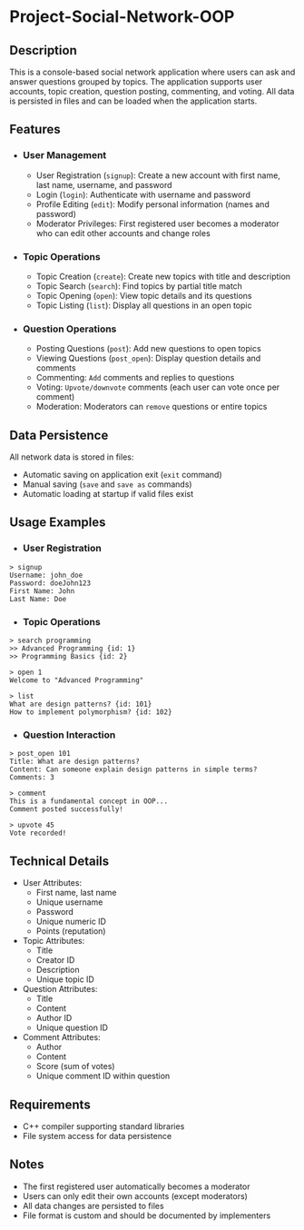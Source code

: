 # Project-Social-Network-OOP
## Description
This is a console-based social network application where users can ask and answer questions grouped by topics. The application supports user accounts, topic creation, question posting, commenting, and voting. All data is persisted in files and can be loaded when the application starts.

## Features

- ### User Management
  - User Registration (`signup`): Create a new account with first name, last name, username, and password
  - Login (`login`): Authenticate with username and password
  - Profile Editing (`edit`): Modify personal information (names and password)
  - Moderator Privileges: First registered user becomes a moderator who can edit other accounts and change roles
- ### Topic Operations
  - Topic Creation (`create`): Create new topics with title and description
  - Topic Search (`search`): Find topics by partial title match
  - Topic Opening (`open`): View topic details and its questions
  - Topic Listing (`list`): Display all questions in an open topic
- ### Question Operations
  - Posting Questions (`post`): Add new questions to open topics
  - Viewing Questions (`post_open`): Display question details and comments
  - Commenting: `Add` comments and replies to questions
  - Voting: `Upvote/downvote` comments (each user can vote once per comment)
  - Moderation: Moderators can `remove` questions or entire topics

## Data Persistence
All network data is stored in files:
  - Automatic saving on application exit (`exit` command)
  - Manual saving (`save` and `save as` commands)
  - Automatic loading at startup if valid files exist
## Usage Examples
- ### User Registration
```
> signup
Username: john_doe
Password: doeJohn123
First Name: John
Last Name: Doe
```

- ### Topic Operations
```
> search programming
>> Advanced Programming {id: 1}
>> Programming Basics {id: 2}

> open 1
Welcome to "Advanced Programming"

> list
What are design patterns? {id: 101}
How to implement polymorphism? {id: 102}
```

- ### Question Interaction
```
> post_open 101
Title: What are design patterns?
Content: Can someone explain design patterns in simple terms?
Comments: 3

> comment
This is a fundamental concept in OOP...
Comment posted successfully!

> upvote 45
Vote recorded!
```

## Technical Details
- User Attributes:
  - First name, last name
  - Unique username
  - Password
  - Unique numeric ID
  - Points (reputation)
- Topic Attributes:
  - Title
  - Creator ID
  - Description
  - Unique topic ID
- Question Attributes:
  - Title
  - Content
  - Author ID
  - Unique question ID
- Comment Attributes:
  - Author
  - Content
  - Score (sum of votes)
  - Unique comment ID within question

## Requirements
- C++ compiler supporting standard libraries
- File system access for data persistence

## Notes
- The first registered user automatically becomes a moderator
- Users can only edit their own accounts (except moderators)
- All data changes are persisted to files
- File format is custom and should be documented by implementers
